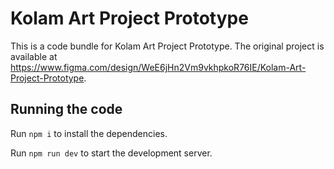
  # Kolam Art Project Prototype

  This is a code bundle for Kolam Art Project Prototype. The original project is available at https://www.figma.com/design/WeE6jHn2Vm9vkhpkoR76IE/Kolam-Art-Project-Prototype.

  ## Running the code

  Run `npm i` to install the dependencies.

  Run `npm run dev` to start the development server.
  